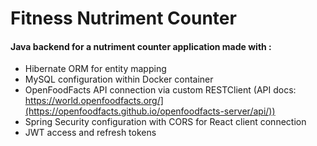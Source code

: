 # Fitness Nutriment Counter #
#### Java backend for a nutriment counter application made with : ####
- Hibernate ORM for entity mapping
- MySQL configuration within Docker container
- OpenFoodFacts API connection via custom RESTClient (API docs: https://world.openfoodfacts.org/](https://openfoodfacts.github.io/openfoodfacts-server/api/))
- Spring Security configuration with CORS for React client connection
- JWT access and refresh tokens
